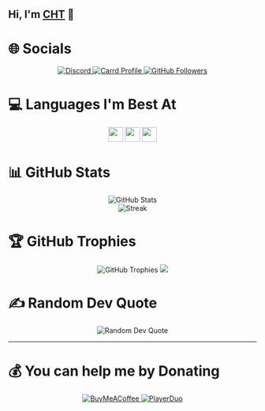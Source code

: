 ## Hi, I'm [CHT](https://www.facebook.com/C.hoangtan) 👋

<meta name="description" content="I'm a coder from Vietnam. Specializing in JavaScript, Node.js, and Python.">
<meta name="author" content="CHT">
<meta name="keywords" content="Developer, JavaScript, Node.js, Python, GitHub">

# 🌐 Socials
<p align="center">
  <a href="https://bio.link/moondiscord">
    <img src="https://img.shields.io/badge/Discord-%237289DA.svg?logo=discord&logoColor=white" alt="Discord">
  </a>
  <a href="https://hoangtan.carrd.co/">
    <img src="https://img.shields.io/badge/Carrd_Profile-%23000000.svg?style=flat&logo=internet-explorer&logoColor=white" alt="Carrd Profile">
  </a>
  <!--
  <a href="https://facebook.com/C.hoangtan">
    <img src="https://img.shields.io/badge/Facebook-%231877F2.svg?logo=Facebook&logoColor=white" alt="Facebook">
  </a>
  <a href="https://instagram.com/hoangtan.737">
    <img src="https://img.shields.io/badge/Instagram-%23E4405F.svg?logo=Instagram&logoColor=white" alt="Instagram">
  </a>
  <a href="https://www.youtube.com/@CaoHoangTan">
    <img src="https://img.shields.io/badge/YouTube-%23FF0000.svg?logo=YouTube&logoColor=white" alt="YouTube">
  </a>
  -->
  <a href="https://github.com/CHT7">
    <img src="https://img.shields.io/github/followers/CHT7?label=follow&style=social" alt="GitHub Followers">
  </a>
</p>

# 💻 Languages I'm Best At
<p align="center">
  <img height="30" src="https://img.shields.io/badge/javascript-%23323330.svg?style=plastic&logo=javascript&logoColor=%23F7DF1E">
  <img height="30" src="https://img.shields.io/badge/node.js-6DA55F?style=plastic&logo=node.js&logoColor=white">
  <img height="30" src="https://img.shields.io/badge/python-3670A0?style=plastic&logo=python&logoColor=ffdd54">
</p>

# 📊 GitHub Stats
<p align="center">
  <img src="https://github-readme-stats.vercel.app/api?username=CHT7&theme=dracula&hide_border=false&include_all_commits=false&count_private=true" alt="GitHub Stats"><br/>
  <img src="https://github-readme-streak-stats.herokuapp.com/?user=CHT7&theme=dracula&hide_border=true" alt="Streak"> 
</p>

# 🏆 GitHub Trophies
<p align="center">
  <img src="https://github-trophies.vercel.app/?username=CHT7&theme=dracula&no-frame=false&no-bg=true&margin-w=4" alt="GitHub Trophies">
  <img src="https://github-readme-stats.vercel.app/api/top-langs/?username=CHT7&theme=dracula&hide_border=true&include_all_commits=true&count_private=true&layout=compact">
  <!--START_SECTION:stats-->
  <!--END_SECTION:stats-->

</p>

# ✍️ Random Dev Quote
<p align="center">
  <img src="https://quotes-github-readme.vercel.app/api?type=horizontal&theme=tokyonight" alt="Random Dev Quote">
</p>

---

# 💰 You can help me by Donating
<p align="center">
  <a href="https://www.buymeacoffee.com/HoangTan">
    <img src="https://img.shields.io/badge/Buy%20Me%20a%20Coffee-ffdd00?style=for-the-badge&logo=buy-me-a-coffee&logoColor=black" alt="BuyMeACoffee">
  </a>
  <a href="https://playerduo.net/hoangtan85">
    <img src="https://img.shields.io/badge/PlayerDuo-HoangTan85-ff69b4?style=for-the-badge&logo=ko-fi&logoColor=white" alt="PlayerDuo">
  </a>
</p>
